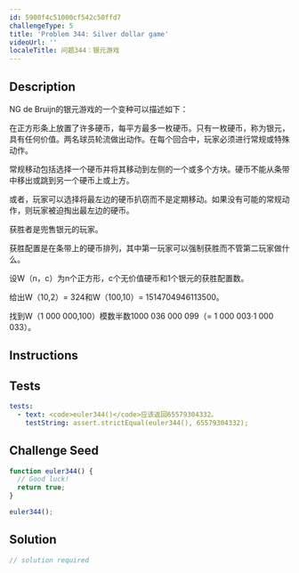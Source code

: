 ```yaml
---
id: 5900f4c51000cf542c50ffd7
challengeType: 5
title: 'Problem 344: Silver dollar game'
videoUrl: ''
localeTitle: 问题344：银元游戏
---
```


## Description
<section id="description"> NG de Bruijn的银元游戏的一个变种可以描述如下： <p>在正方形条上放置了许多硬币，每平方最多一枚硬币。只有一枚硬币，称为银元，具有任何价值。两名球员轮流做出动作。在每个回合中，玩家必须进行常规或特殊动作。 </p><p>常规移动包括选择一个硬币并将其移动到左侧的一个或多个方块。硬币不能从条带中移出或跳到另一个硬币上或上方。 </p><p>或者，玩家可以选择将最左边的硬币扒窃而不是定期移动。如果没有可能的常规动作，则玩家被迫掏出最左边的硬币。 </p><p>获胜者是兜售银元的玩家。 </p><p>获胜配置是在条带上的硬币排列，其中第一玩家可以强制获胜而不管第二玩家做什么。 </p><p>设W（n，c）为n个正方形，c个无价值硬币和1个银元的获胜配置数。 </p><p>给出W（10,2）= 324和W（100,10）= 1514704946113500。 </p><p>找到W（1 000 000,100）模数半数1000 036 000 099（= 1 000 003·1 000 033）。 </p></section>

## Instructions
<section id="instructions">
</section>

## Tests
<section id='tests'>

```yml
tests:
  - text: <code>euler344()</code>应该返回65579304332。
    testString: assert.strictEqual(euler344(), 65579304332);

```

</section>

## Challenge Seed
<section id='challengeSeed'>

<div id='js-seed'>

```js
function euler344() {
  // Good luck!
  return true;
}

euler344();

```

</div>



</section>

## Solution
<section id='solution'>

```js
// solution required
```
</section>

